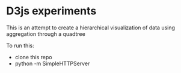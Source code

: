 # D3js experiments

This is an attempt to create a hierarchical visualization of data using aggregation through a quadtree

To run this:
 - clone this repo
 - python -m SimpleHTTPServer
